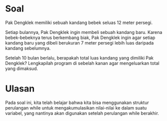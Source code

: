 # Soal
Pak Dengklek memiliki sebuah kandang bebek seluas 12 meter persegi.

Setiap bulannya, Pak Dengklek ingin membeli sebuah kandang baru. Karena bebek-bebeknya terus berkembang biak, Pak Dengklek ingin agar setiap kandang baru yang dibeli berukuran 7 meter persegi lebih luas daripada kandang sebelumnya.

Setelah 10 bulan berlalu, berapakah total luas kandang yang dimiliki Pak Dengklek? Lengkapilah program di sebelah kanan agar mengeluarkan total yang dimaksud.

# Ulasan
Pada soal ini, kita telah belajar bahwa kita bisa menggunakan struktur perulangan while untuk mengakumulasikan nilai-nilai ke dalam suatu variabel, yang nantinya akan digunakan setelah perulangan while berakhir.